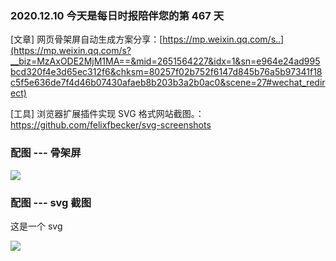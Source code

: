 ### 2020.12.10 今天是每日时报陪伴您的第 467 天

[文章] 网页骨架屏自动生成方案分享：[https://mp.weixin.qq.com/s..](https://mp.weixin.qq.com/s?__biz=MzAxODE2MjM1MA==&mid=2651564227&idx=1&sn=e964e24ad995bcd320f4e3d65ec312f6&chksm=80257f02b752f6147d845b76a5b97341f18c5f5e636de7f4d46b07430afaeb8b203b3a2b0ac0&scene=27#wechat_redirect)

[工具] 浏览器扩展插件实现 SVG 格式网站截图。：<https://github.com/felixfbecker/svg-screenshots>

### 配图 --- 骨架屏

![](https://mmbiz.qpic.cn/sz_mmbiz_gif/H8M5QJDxMHobp5iaFW2AG2jWq1jqiasMLkofroLG2JicMSvx1g9rfGAjGIX6sias9kyhBOQ2MHTIAHQey6ibnZic3l2w/640?wx_fmt=gif&tp=webp&wxfrom=5&wx_lazy=1&wx_co=1)

### 配图 --- svg 截图

这是一个 svg

![](https://github.com/felixfbecker/svg-screenshots/raw/main/examples/google.svg)
